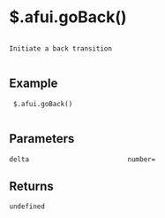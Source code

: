 # $.afui.goBack()

```

Initiate a back transition
 
```

## Example

```
 $.afui.goBack()
 
```


## Parameters

```
delta                         number=

```

## Returns

```
undefined
```

